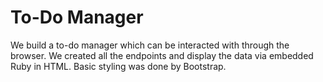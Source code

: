 # To-Do Manager
We build a to-do manager which can be interacted with through the browser. We created all the endpoints and display the data via embedded Ruby in HTML. Basic styling was done by Bootstrap.
